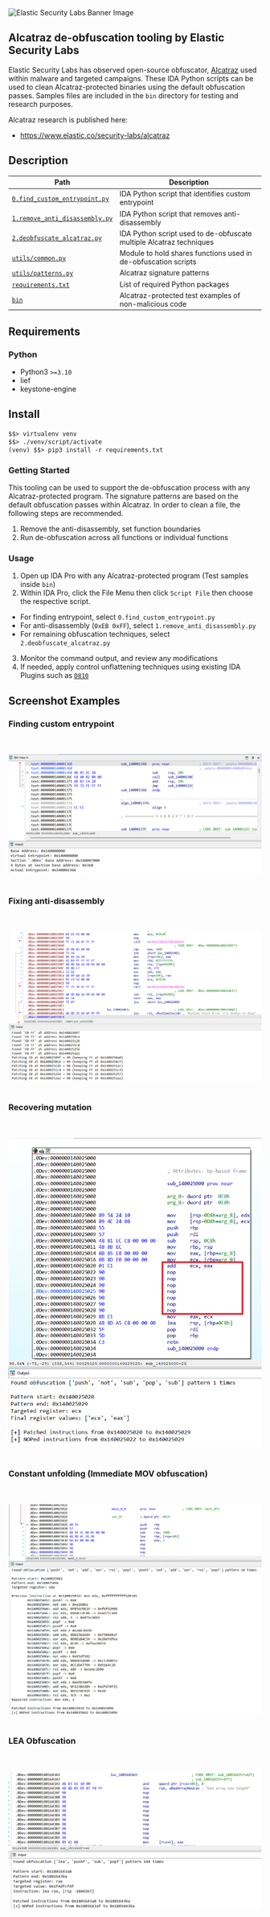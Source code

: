 <img width="1440" alt="Elastic Security Labs Banner Image" src="https://user-images.githubusercontent.com/7442091/234121634-fd2518cf-70cb-4eee-8134-393c1f712bac.png">

## Alcatraz de-obfuscation tooling by Elastic Security Labs

Elastic Security Labs has observed open-source obfuscator, [Alcatraz](https://github.com/weak1337/Alcatraz) used within malware and targeted campaigns. These IDA Python scripts can be used to clean Alcatraz-protected binaries using the default obfuscation passes. Samples files are included in the `bin` directory for testing and research purposes. 

Alcatraz research is published here:

- https://www.elastic.co/security-labs/alcatraz

## Description

| Path               | Description                             |
| ------------------ | --------------------------------------- |
| [`0.find_custom_entrypoint.py`](0.find_custom_entrypoint.py)            | IDA Python script that identifies custom entrypoint |
| [`1.remove_anti_disassembly.py`](1.remove_anti_disassembly.py)          | IDA Python script that removes anti-disassembly |
| [`2.deobfuscate_alcatraz.py`](2.deobfuscate_alcatraz.py)             | IDA Python script used to de-obfuscate multiple Alcatraz techniques |
| [`utils/common.py`](utils/common.py)                                    | Module to hold shares functions used in de-obfuscation scripts |
| [`utils/patterns.py`](utils/patterns.py)                                | Alcatraz signature patterns |
| [`requirements.txt`](requirements.txt)                                  | List of required Python packages |
| [`bin`](bin/)                                                           | Alcatraz-protected test examples of non-malicious code  |


## Requirements

### Python

- Python3 `>=3.10`
- lief
- keystone-engine

## Install

```text
$$> virtualenv venv
$$> ./venv/script/activate
(venv) $$> pip3 install -r requirements.txt
```

### Getting Started

This tooling can be used to support the de-obfuscation process with any Alcatraz-protected program. The signature patterns are based on the default obfuscation passes within Alcatraz. In order to clean a file, the following steps are recommended. 

1. Remove the anti-disassembly, set function boundaries 
2. Run de-obfuscation across all functions or individual functions


### Usage

1. Open up IDA Pro with any Alcatraz-protected program (Test samples inside `bin`)
2. Within IDA Pro, click the File Menu then click `Script File` then choose the respective script. 
  - For finding entrypoint, select `0.find_custom_entrypoint.py`
  - For anti-disassembly (`0xEB 0xFF`), select `1.remove_anti_disassembly.py` 
  - For remaining obfuscation techniques, select `2.deobfuscate_alcatraz.py`

3. Monitor the command output, and review any modifications
4. If needed, apply control unflattening techniques using existing IDA Plugins such as [`D810`](https://github.com/joydo/d810)


## Screenshot Examples


### Finding custom entrypoint

<br>
<br>
    <div align="center">
    <img src="images/find_entrypoint.png" alt="Calculcating new entrypoint">  
</div>
<br>

### Fixing anti-disassembly

<br>
<br>
    <div align="center">
    <img src="images/patch_anti_disassembly.png" alt="Removing anti-disassembly">
</div>
<br>

### Recovering mutation

<br>
<br>
    <div align="center">
    <img src="images/mutation_recovery.png" alt="Recover from mutation instructions">
</div>
<br>

### Constant unfolding (Immediate MOV obfuscation)

<br>
<br>
    <div align="center">
    <img src="images/constant_unfolding_fix.png" alt="Repair immediate MOV instructions">
</div>
<br>

### LEA Obfuscation 

<br>
<br>
    <div align="center">
    <img src="images/clean_lea.png" alt="Recover from LEA (load effective address) obfuscation">
</div>
<br>
